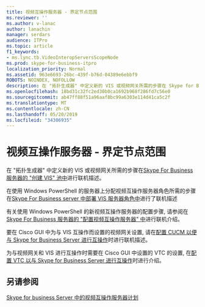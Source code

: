 ```yaml
---
title: 视频互操作服务器 - 界定节点范围
ms.reviewer: ''
ms.author: v-lanac
author: lanachin
manager: serdars
audience: ITPro
ms.topic: article
f1_keywords:
- ms.lync.tb.VideoInteropServersScopeNode
ms.prod: skype-for-business-itpro
localization_priority: Normal
ms.assetid: 963e6693-26bc-439f-b76d-04389e6ebbf9
ROBOTS: NOINDEX, NOFOLLOW
description: 在 "拓扑生成器" 中定义新的 VIS 或视频网关所需的步骤在 Skype for Business 服务器的 "创建 VIS" 池中进行联机描述。
ms.openlocfilehash: 18bd31c32fc2ed30b0ca1692b968f286fd7c56e0
ms.sourcegitcommit: ab47ff88f51a96aaf8bc99a6303e114d41ca5c2f
ms.translationtype: MT
ms.contentlocale: zh-CN
ms.lasthandoff: 05/20/2019
ms.locfileid: "34306935"
---
```

# <a name="video-interop-servers---scope-the-node"></a>视频互操作服务器 - 界定节点范围
 
在 "拓扑生成器" 中定义新的 VIS 或视频网关所需的步骤在[Skype For Business 服务器的 "创建 VIS" 池中](../../../deploy/deploy-video-interop-server/create-a-vis-pool.md)进行联机描述。
  
在使用 Windows PowerShell 的服务器上分配视频互操作服务器角色所需的步骤在[Skype For Business server 中部署 VIS 服务器角色中](../../../deploy/deploy-video-interop-server/deploy-the-vis-server-role.md)进行了联机描述
  
有关使用 Windows PowerShell 的新视频互操作服务器的配置步骤, 请参阅在[Skype For Business 服务器的 "配置视频互操作服务器" 中](../../../deploy/deploy-video-interop-server/configure-the-vis.md)进行联机介绍。
  
 要在 Cisco GUI 中为与 VIS 互操作而设置的视频网关设置, 请在[配置 CUCM 以便与 Skype for Business Server 进行互操作](../../../deploy/deploy-video-interop-server/configure-cucm-for-interoperation.md)时进行联机描述。
  
 为与视频网关和 VIS 进行互操作时需要在 Cisco GUI 中设置的 VTC 的设置, 在[配置 VTC 以与 Skype for Business Server 进行互操作](../../../deploy/deploy-video-interop-server/configure-a-vtc-for-interoperation.md)时进行介绍。
  
## <a name="see-also"></a>另请参阅

[Skype for business Server 中的视频互操作服务器计划](../../../plan-your-deployment/video-interop-server.md)
